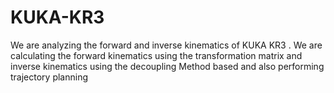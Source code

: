 # KUKA-KR3


We are analyzing the forward  and inverse kinematics of KUKA KR3 . We are calculating the forward kinematics using the transformation matrix and inverse kinematics using the decoupling Method based and  also performing trajectory planning
